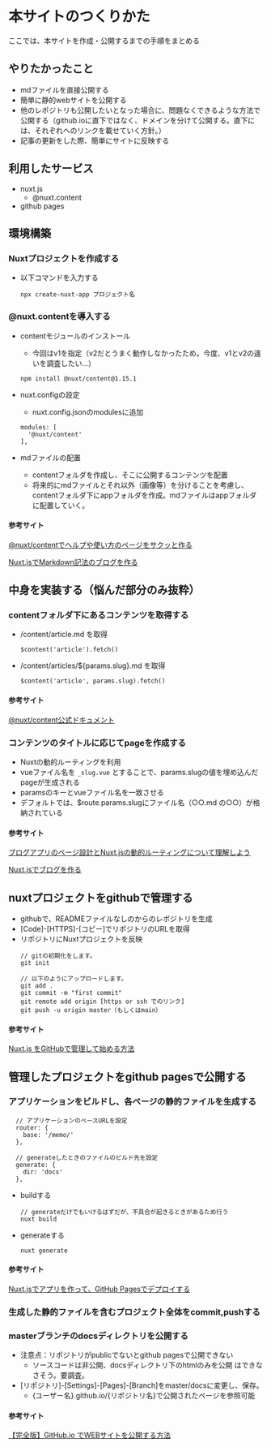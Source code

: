 # 本サイトのつくりかた
ここでは、本サイトを作成・公開するまでの手順をまとめる

## やりたかったこと
- mdファイルを直接公開する
- 簡単に静的webサイトを公開する
- 他のレポジトリも公開したいとなった場合に、問題なくできるような方法で公開する（github.ioに直下ではなく、ドメインを分けて公開する。直下には、それぞれへのリンクを載せていく方針。）
- 記事の更新をした際、簡単にサイトに反映する

## 利用したサービス
- nuxt.js
  - @nuxt.content
- github pages

## 環境構築
### Nuxtプロジェクトを作成する
- 以下コマンドを入力する
  ```
  npx create-nuxt-app プロジェクト名
  ```

### @nuxt.contentを導入する
- contentモジュールのインストール
  - 今回はv1を指定（v2だとうまく動作しなかったため。今度、v1とv2の違いを調査したい…）
  ```
  npm install @nuxt/content@1.15.1
  ```

- nuxt.configの設定
  - nuxt.config.jsonのmodulesに追加
  ```
  modules: [
    '@nuxt/content'
  ],
  ```

- mdファイルの配置
  - contentフォルダを作成し、そこに公開するコンテンツを配置
  - 将来的にmdファイルとそれ以外（画像等）を分けることを考慮し、contentフォルダ下にappフォルダを作成。mdファイルはappフォルダに配置していく。

#### 参考サイト
[@nuxt/contentでヘルプや使い方のページをサクッと作る](https://www.memory-lovers.blog/entry/2021/08/24/150000)

[Nuxt.jsでMarkdown記法のブログを作る](https://blog.mktia.com/create-a-blog-with-nuxtjs/)

## 中身を実装する（悩んだ部分のみ抜粋）
### contentフォルダ下にあるコンテンツを取得する
- /content/article.md を取得
  ```
  $content('article').fetch()
  ```

- /content/articles/${params.slug}.md を取得
  ```
  $content('article', params.slug).fetch()
  ```

#### 参考サイト
[@nuxt/content公式ドキュメント](https://content.nuxtjs.org/ja/v1/getting-started/fetching/#contentpath-options)

### コンテンツのタイトルに応じてpageを作成する
- Nuxtの動的ルーティングを利用
- vueファイル名を `_slug.vue` とすることで、params.slugの値を埋め込んだpageが生成される
- paramsのキーとvueファイル名を一致させる
- デフォルトでは、$route.params.slugにファイル名（○○.md の○○）が格納されている

#### 参考サイト
[ブログアプリのページ設計とNuxt.jsの動的ルーティングについて理解しよう](https://blog.cloud-acct.com/posts/myblog-v2-nuxt-dynamic-routing/)

[Nuxt.jsでブログを作る](https://wingdoor.co.jp/blog/nuxt-js%E3%81%A7%E3%83%96%E3%83%AD%E3%82%B0%E3%82%92%E4%BD%9C%E3%82%8B/)

## nuxtプロジェクトをgithubで管理する
- githubで、READMEファイルなしのからのレポジトリを生成
- [Code]-[HTTPS]-[コピー]でリポジトリのURLを取得
- リポジトリにNuxtプロジェクトを反映
  ```
  // gitの初期化をします。
  git init

  // 以下のようにアップロードします。
  git add .
  git commit -m "first commit"
  git remote add origin [https or ssh でのリンク]
  git push -u origin master（もしくはmain）
  ```

#### 参考サイト
[Nuxt.js をGitHubで管理して始める方法](https://qiita.com/_mamezou_/items/8f3711eb64c4bb2c51f6)

## 管理したプロジェクトをgithub pagesで公開する
### アプリケーションをビルドし、各ページの静的ファイルを生成する
```
  // アプリケーションのベースURLを設定
  router: {
    base: '/memo/'
  },

  // generateしたときのファイルのビルド先を設定
  generate: {
    dir: 'docs'
  },
```

- buildする
  ```
  // generateだけでもいけるはずだが、不具合が起きるときがあるため行う
  nuxt build
  ```

- generateする
  ```
  nuxt generate
  ```

#### 参考サイト
[Nuxt.jsでアプリを作って、GitHub Pagesでデプロイする](https://zenn.dev/catch/articles/install_nuxtjs)

### 生成した静的ファイルを含むプロジェクト全体をcommit,pushする

### masterブランチのdocsディレクトリを公開する
- 注意点：リポジトリがpublicでないとgithub pagesで公開できない
  - ソースコードは非公開、docsディレクトリ下のhtmlのみを公開 はできなさそう。要調査。
- [リポジトリ]-[Settings]-[Pages]-[Branch]をmaster/docsに変更し、保存。
  - {ユーザー名}.github.io/{リポジトリ名}で公開されたページを参照可能

#### 参考サイト
[【完全版】GitHub.io でWEBサイトを公開する方法](http://chigasaki-fujisawa.weblog.to/github/)
